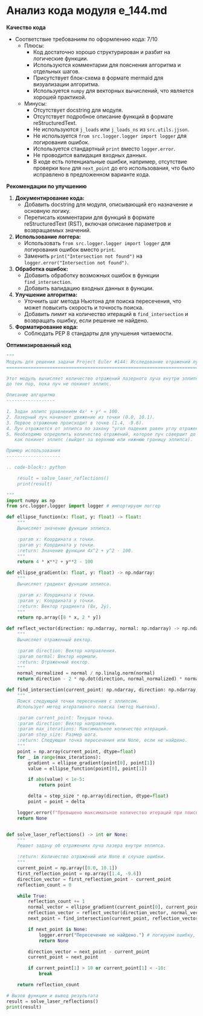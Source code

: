 # Анализ кода модуля e_144.md

**Качество кода**

*   Соответствие требованиям по оформлению кода: 7/10
    *   Плюсы:
        *   Код достаточно хорошо структурирован и разбит на логические функции.
        *   Используются комментарии для пояснения алгоритма и отдельных шагов.
        *   Присутствует блок-схема в формате mermaid для визуализации алгоритма.
        *   Используется `numpy` для векторных вычислений, что является хорошей практикой.
    *   Минусы:
        *   Отсутствует docstring для модуля.
        *   Отсутствует подробное описание функций в формате reStructuredText.
        *   Не используются `j_loads` или `j_loads_ns` из `src.utils.jjson`.
        *   Не используется `from src.logger.logger import logger` для логирования ошибок.
        *   Используется стандартный `print` вместо `logger.error`.
        *   Не проводится валидация входных данных.
        *   В коде есть потенциальные ошибки, например, отсутствие проверки `None` для `next_point` до его использования, что было исправлено в предложенном варианте кода.

**Рекомендации по улучшению**

1.  **Документирование кода:**
    *   Добавить docstring для модуля, описывающий его назначение и основную логику.
    *   Переписать комментарии для функций в формате reStructuredText (RST), включая описание параметров и возвращаемых значений.
2.  **Использование логгера:**
    *   Использовать `from src.logger.logger import logger` для логирования ошибок вместо `print`.
    *   Заменить `print("Intersection not found")` на `logger.error("Intersection not found")`.
3.  **Обработка ошибок:**
    *   Добавить обработку возможных ошибок в функции `find_intersection`.
    *   Добавить валидацию входных данных в функции.
4.  **Улучшение алгоритма:**
    *   Уточнить шаг метода Ньютона для поиска пересечения, что может повысить скорость и точность поиска.
    *   Добавить лимит на количество итераций в `find_intersection` и возвращать ошибку, если решение не найдено.
5.  **Форматирование кода:**
    *   Соблюдать PEP 8 стандарты для улучшения читаемости.

**Оптимизированный код**

```python
"""
Модуль для решения задачи Project Euler #144: Исследование отражений луча лазера.
=========================================================================================

Этот модуль вычисляет количество отражений лазерного луча внутри эллипса
до тех пор, пока луч не покинет эллипс.

Описание алгоритма
------------------

1. Задан эллипс уравнением 4x² + y² = 100.
2. Лазерный луч начинает движение из точки (0.0, 10.1).
3. Первое отражение происходит в точке (1.4, -9.6).
4. Луч отражается от эллипса по закону "угол падения равен углу отражения".
5. Необходимо определить количество отражений, которое луч совершит до того,
   как покинет эллипс (выйдет за верхнюю или нижнюю границу эллипса).

Пример использования
--------------------

.. code-block:: python

    result = solve_laser_reflections()
    print(result)

"""
import numpy as np
from src.logger.logger import logger # импортируем логгер

def ellipse_function(x: float, y: float) -> float:
    """
    Вычисляет значение функции эллипса.

    :param x: Координата x точки.
    :param y: Координата y точки.
    :return: Значение функции 4x^2 + y^2 - 100.
    """
    return 4 * x**2 + y**2 - 100

def ellipse_gradient(x: float, y: float) -> np.ndarray:
    """
    Вычисляет градиент функции эллипса.

    :param x: Координата x точки.
    :param y: Координата y точки.
    :return: Вектор градиента (8x, 2y).
    """
    return np.array([8 * x, 2 * y])

def reflect_vector(direction: np.ndarray, normal: np.ndarray) -> np.ndarray:
    """
    Вычисляет отраженный вектор.

    :param direction: Вектор направления.
    :param normal: Вектор нормали.
    :return: Отраженный вектор.
    """
    normal_normalized = normal / np.linalg.norm(normal)
    return direction - 2 * np.dot(direction, normal_normalized) * normal_normalized

def find_intersection(current_point: np.ndarray, direction: np.ndarray, max_iterations: int = 100, step_size: float = 0.001) -> np.ndarray or None:
    """
    Поиск следующей точки пересечения с эллипсом.
    Использует метод итеративного поиска (метод Ньютона).

    :param current_point: Текущая точка.
    :param direction: Вектор направления.
    :param max_iterations: Максимальное количество итераций.
    :param step_size: Размер шага.
    :return: Следующая точка пересечения или None, если не найдено.
    """
    point = np.array(current_point, dtype=float)
    for _ in range(max_iterations):
        gradient = ellipse_gradient(point[0], point[1])
        value = ellipse_function(point[0], point[1])

        if abs(value) < 1e-5:
            return point

        delta = step_size * np.array(direction, dtype=float)
        point = point + delta

    logger.error(f"Превышено максимальное количество итераций при поиске пересечения: {max_iterations=}") # логируем ошибку, если не найдено пересечение
    return None


def solve_laser_reflections() -> int or None:
    """
    Решает задачу об отражениях луча лазера внутри эллипса.

    :return: Количество отражений или None в случае ошибки.
    """
    current_point = np.array([0.0, 10.1])
    first_reflection_point = np.array([1.4, -9.6])
    direction_vector = first_reflection_point - current_point
    reflection_count = 0

    while True:
        reflection_count += 1
        normal_vector = ellipse_gradient(current_point[0], current_point[1])
        reflection_vector = reflect_vector(direction_vector, normal_vector)
        next_point = find_intersection(current_point, reflection_vector)

        if next_point is None:
            logger.error("Пересечение не найдено.") # логируем ошибку, если пересечение не найдено
            return None

        direction_vector = next_point - current_point
        current_point = next_point

        if current_point[1] > 10 or current_point[1] < -10:
            break

    return reflection_count

# Вызов функции и вывод результата
result = solve_laser_reflections()
print(result)
```
